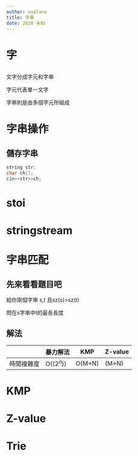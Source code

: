 ```yaml
---
author: oxolane
title: 字串
date: 2020 未知
---
```


# 字

## 
文字分成字元和字串

字元代表單一文字

字串則是由多個字元所組成

# 字串操作

## 儲存字串
```cpp
string str;
char ch[];
cin>>str>>ch;
```

# stoi

# stringstream

# 字串匹配

## 先來看看題目吧

給你兩個字串 s,t 且sz(s)>sz(t)

問在s字串中t的最長長度

## 解法

||暴力解法|KMP|Z-value|
|---|---|---|---|
|時間複雜度|O($(2^n)$)|O(M+N)|(M+N)|

# KMP

# Z-value

# Trie